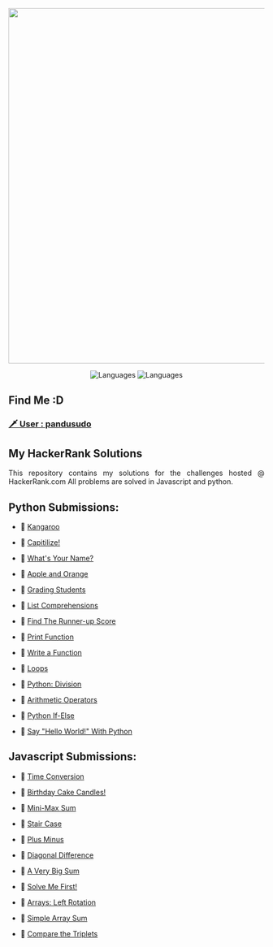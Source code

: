 <p align="center">
    <img width=700 src="https://i.imgur.com/YQnaKXf.png">
</p>

<p align="center">
  <img alt="Languages" src="https://img.shields.io/badge/Languages-JavaScript-brightgreen.svg?longCache=true&style=for-the-badge">
  <img alt="Languages" src="https://img.shields.io/badge/Languages-Python-blue.svg?longCache=true&style=for-the-badge">
</p>

## Find Me :D
### [ 🗡 User : pandusudo ](https://www.hackerrank.com/pandusudo)

## My HackerRank Solutions
<p align="justify">
This repository contains my solutions for the challenges hosted @ HackerRank.com
All problems are solved in Javascript and python.
</p>

## Python Submissions:

  - :green_book:
  [Kangaroo](https://github.com/pandusudo/CODEWARS)
  
  - :green_book:
  [Capitilize!](https://github.com/pandusudo/CODEWARS)

  - :green_book:
  [What's Your Name?](https://github.com/pandusudo/CODEWARS)
  
  - :green_book:
  [Apple and Orange](https://github.com/pandusudo/CODEWARS)
  
  - :green_book:
  [Grading Students](https://github.com/pandusudo/CODEWARS)

  - :green_book:
  [List Comprehensions](https://github.com/pandusudo/CODEWARS)
  
  - :green_book:
  [Find The Runner-up Score](https://github.com/pandusudo/CODEWARS)
  
  - :green_book:
  [Print Function](https://github.com/pandusudo/CODEWARS)
  
  - :green_book:
  [Write a Function](https://github.com/pandusudo/CODEWARS)
  
  - :green_book:
  [Loops](https://github.com/pandusudo/CODEWARS)
  
  - :green_book:
  [Python: Division](https://github.com/pandusudo/CODEWARS)
  
  - :green_book:
  [Arithmetic Operators](https://github.com/pandusudo/CODEWARS)
  
  - :green_book:
  [Python If-Else](https://github.com/pandusudo/CODEWARS)
  
  - :green_book:
  [Say "Hello World!" With Python](https://github.com/pandusudo/CODEWARS)

## Javascript Submissions:

  - :green_book:
  [Time Conversion](https://github.com/pandusudo/CODEWARS)
  
  - :green_book:
  [Birthday Cake Candles!](https://github.com/pandusudo/CODEWARS)

  - :green_book:
  [Mini-Max Sum](https://github.com/pandusudo/CODEWARS)

  - :green_book:
  [Stair Case](https://github.com/pandusudo/CODEWARS)

  - :green_book:
  [Plus Minus](https://github.com/pandusudo/CODEWARS)

  - :green_book:
  [Diagonal Difference](https://github.com/pandusudo/CODEWARS)

  - :green_book:
  [A Very Big Sum](https://github.com/pandusudo/CODEWARS)

  - :green_book:
  [Solve Me First!](https://github.com/pandusudo/CODEWARS)

  - :green_book:
  [Arrays: Left Rotation](https://github.com/pandusudo/CODEWARS)

  - :green_book:
  [Simple Array Sum](https://github.com/pandusudo/CODEWARS)

  - :green_book:
  [Compare the Triplets](https://github.com/pandusudo/CODEWARS)

